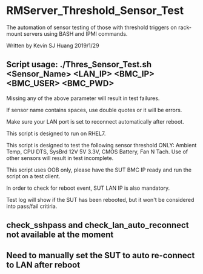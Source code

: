 # RMServer_Threshold_Sensor_Test
The automation of sensor testing of those with threshold triggers on rack-mount servers using BASH and IPMI commands.

Written by Kevin SJ Huang 2019/1/29

## Script usage: ./Thres_Sensor_Test.sh <Sensor_Name> <LAN_IP> <BMC_IP> <BMC_USER> <BMC_PWD>

Missing any of the above parameter will result in test failures.

If sensor name contains spaces, use double quotes or it will be errors.

Make sure your LAN port is set to reconnect automatically after reboot.

This script is designed to run on RHEL7.

This script is designed to test the following sensor threshold ONLY:
Ambient Temp, 
CPU DTS, 
SysBrd 12V 5V 3.3V, 
CMOS Battery, 
Fan N Tach. 
Use of other sensors will result in test incomplete.

This script uses OOB only, please have the SUT BMC IP ready and run the script on a test client.

In order to check for reboot event, SUT LAN IP is also mandatory.

Test log will show if the SUT has been rebooted, but it won't be considered into pass/fail critiria.

## check_sshpass and check_lan_auto_reconnect not available at the moment
## Need to manually set the SUT to auto re-connect to LAN after reboot
